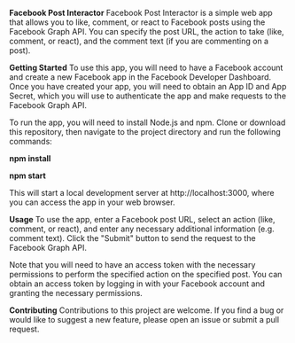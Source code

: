 **Facebook Post Interactor**
Facebook Post Interactor is a simple web app that allows you to like, comment, or react to Facebook posts using the Facebook Graph API. You can specify the post URL, the action to take (like, comment, or react), and the comment text (if you are commenting on a post).

**Getting Started**
To use this app, you will need to have a Facebook account and create a new Facebook app in the Facebook Developer Dashboard. Once you have created your app, you will need to obtain an App ID and App Secret, which you will use to authenticate the app and make requests to the Facebook Graph API.

To run the app, you will need to install Node.js and npm. Clone or download this repository, then navigate to the project directory and run the following commands:

**npm install**

**npm start**

This will start a local development server at http://localhost:3000, where you can access the app in your web browser.

**Usage**
To use the app, enter a Facebook post URL, select an action (like, comment, or react), and enter any necessary additional information (e.g. comment text). Click the "Submit" button to send the request to the Facebook Graph API.

Note that you will need to have an access token with the necessary permissions to perform the specified action on the specified post. You can obtain an access token by logging in with your Facebook account and granting the necessary permissions.

**Contributing**
Contributions to this project are welcome. If you find a bug or would like to suggest a new feature, please open an issue or submit a pull request.
